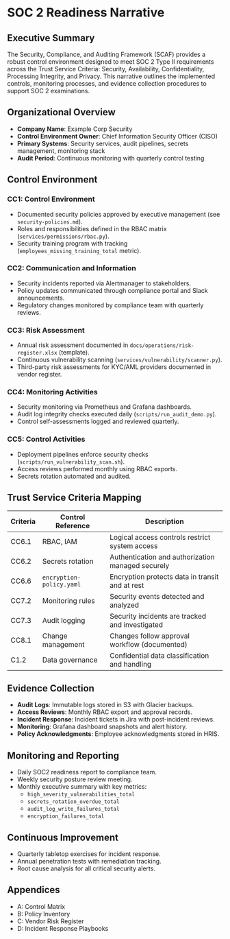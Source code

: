 # SOC 2 Readiness Narrative

## Executive Summary

The Security, Compliance, and Auditing Framework (SCAF) provides a robust control environment designed to meet SOC 2 Type II requirements across the Trust Service Criteria: Security, Availability, Confidentiality, Processing Integrity, and Privacy. This narrative outlines the implemented controls, monitoring processes, and evidence collection procedures to support SOC 2 examinations.

## Organizational Overview

- **Company Name**: Example Corp Security
- **Control Environment Owner**: Chief Information Security Officer (CISO)
- **Primary Systems**: Security services, audit pipelines, secrets management, monitoring stack
- **Audit Period**: Continuous monitoring with quarterly control testing

## Control Environment

### CC1: Control Environment

- Documented security policies approved by executive management (see `security-policies.md`).
- Roles and responsibilities defined in the RBAC matrix (`services/permissions/rbac.py`).
- Security training program with tracking (`employees_missing_training_total` metric).

### CC2: Communication and Information

- Security incidents reported via Alertmanager to stakeholders.
- Policy updates communicated through compliance portal and Slack announcements.
- Regulatory changes monitored by compliance team with quarterly reviews.

### CC3: Risk Assessment

- Annual risk assessment documented in `docs/operations/risk-register.xlsx` (template).
- Continuous vulnerability scanning (`services/vulnerability/scanner.py`).
- Third-party risk assessments for KYC/AML providers documented in vendor register.

### CC4: Monitoring Activities

- Security monitoring via Prometheus and Grafana dashboards.
- Audit log integrity checks executed daily (`scripts/run_audit_demo.py`).
- Control self-assessments logged and reviewed quarterly.

### CC5: Control Activities

- Deployment pipelines enforce security checks (`scripts/run_vulnerability_scan.sh`).
- Access reviews performed monthly using RBAC exports.
- Secrets rotation automated and audited.

## Trust Service Criteria Mapping

| Criteria | Control Reference | Description |
|----------|------------------|-------------|
| CC6.1    | RBAC, IAM         | Logical access controls restrict system access |
| CC6.2    | Secrets rotation  | Authentication and authorization managed securely |
| CC6.6    | `encryption-policy.yaml` | Encryption protects data in transit and at rest |
| CC7.2    | Monitoring rules  | Security events detected and analyzed |
| CC7.3    | Audit logging     | Security incidents are tracked and investigated |
| CC8.1    | Change management | Changes follow approval workflow (documented) |
| C1.2     | Data governance   | Confidential data classification and handling |

## Evidence Collection

- **Audit Logs**: Immutable logs stored in S3 with Glacier backups.
- **Access Reviews**: Monthly RBAC export and approval records.
- **Incident Response**: Incident tickets in Jira with post-incident reviews.
- **Monitoring**: Grafana dashboard snapshots and alert history.
- **Policy Acknowledgments**: Employee acknowledgments stored in HRIS.

## Monitoring and Reporting

- Daily SOC2 readiness report to compliance team.
- Weekly security posture review meeting.
- Monthly executive summary with key metrics:
  - `high_severity_vulnerabilities_total`
  - `secrets_rotation_overdue_total`
  - `audit_log_write_failures_total`
  - `encryption_failures_total`

## Continuous Improvement

- Quarterly tabletop exercises for incident response.
- Annual penetration tests with remediation tracking.
- Root cause analysis for all critical security alerts.

## Appendices

- A: Control Matrix
- B: Policy Inventory
- C: Vendor Risk Register
- D: Incident Response Playbooks
